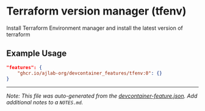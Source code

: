 
# Terraform version manager (tfenv)

Install Terraform Environment manager and install the latest version of terraform

## Example Usage

```json
"features": {
    "ghcr.io/ajlab-org/devcontainer_features/tfenv:0": {}
}
```





---

_Note: This file was auto-generated from the [devcontainer-feature.json](https://github.com/ajlab-org/devcontainer_features/blob/main/src/tfenv/devcontainer-feature.json).  Add additional notes to a `NOTES.md`._
